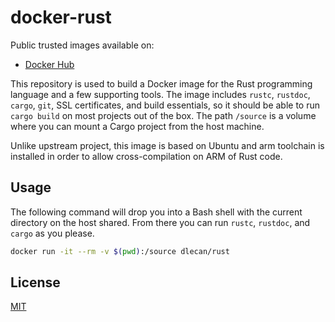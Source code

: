 # docker-rust

Public trusted images available on:

* [Docker Hub](https://registry.hub.docker.com/u/dlecan/rust/)

This repository is used to build a Docker image for the Rust programming language and a few supporting tools. The image includes `rustc`, `rustdoc`, `cargo`, `git`, SSL certificates, and build essentials, so it should be able to run `cargo build` on most projects out of the box. The path `/source` is a volume where you can mount a Cargo project from the host machine.

Unlike upstream project, this image is based on Ubuntu and arm toolchain is installed in order to allow cross-compilation on ARM of Rust code.

## Usage

The following command will drop you into a Bash shell with the current directory on the host shared. From there you can run `rustc`, `rustdoc`, and `cargo` as you please.

``` bash
docker run -it --rm -v $(pwd):/source dlecan/rust
```

## License

[MIT](http://opensource.org/licenses/MIT)
